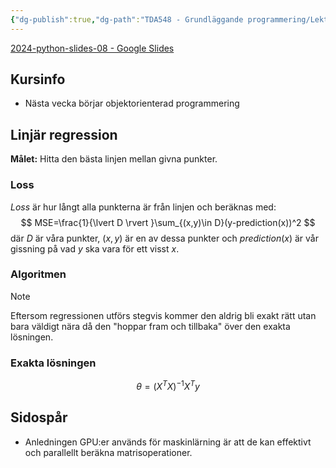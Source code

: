 ```yaml
---
{"dg-publish":true,"dg-path":"TDA548 - Grundläggande programmering/Lektionsanteckningar/2024-10-01.md","permalink":"/TDA548 - Grundläggande programmering/Lektionsanteckningar/2024-10-01/"}
---
```


[2024-python-slides-08 - Google Slides](https://docs.google.com/presentation/d/1JzgyAtUB3BzKkM1TXXOZRjPwDAOue4znjMaPQ_PUZ4U/edit#slide=id.ge6b8bec126_0_0)

## Kursinfo

- Nästa vecka börjar objektorienterad programmering

## Linjär regression

**Målet:** Hitta den bästa linjen mellan givna punkter.

### Loss

*Loss* är hur långt alla punkterna är från linjen och beräknas med:
$$
MSE=\frac{1}{\lvert D \rvert }\sum_{(x,y)\in D}(y-prediction(x))^2 
$$
där $D$ är våra punkter, $(x,y)$ är en av dessa punkter och $prediction(x)$ är vår gissning på vad $y$ ska vara för ett visst $x$.

### Algoritmen

> [!Note]
> 
> Eftersom regressionen utförs stegvis kommer den aldrig bli exakt rätt utan bara väldigt nära då den "hoppar fram och tillbaka" över den exakta lösningen.

### Exakta lösningen

$$\theta=(X^{T}X)^{-1}X^{T}y$$


## Sidospår

- Anledningen GPU:er används för maskinlärning är att de kan effektivt och parallellt beräkna matrisoperationer.